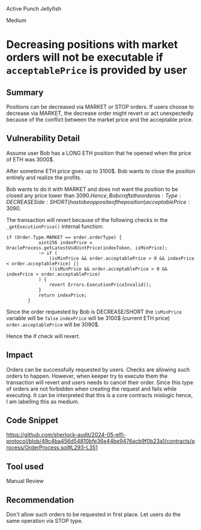 Active Punch Jellyfish

Medium

# Decreasing positions with market orders will not be executable if `acceptablePrice` is provided by user

## Summary
Positions can be decreased via MARKET or STOP orders. If users choose to decrease via MARKET, the decrease order might revert or act unexpectedly because of the conflict between the market price and the acceptable price. 
## Vulnerability Detail
Assume user Bob has a LONG ETH position that he opened when the price of ETH was 3000$. 

After sometime ETH price goes up to 3100$. Bob wants to close the position entirely and realize the profits. 

Bob wants to do it with MARKET and does not want the position to be closed any price lower than 3090$. Hence, Bob crafts the order as:
Type: DECREASE
Side: SHORT(has to be opposite of the position)
acceptablePrice: 3090$.

The transaction will revert because of the following checks in the `_getExecutionPrice()` internal function:
```solidity
if (Order.Type.MARKET == order.orderType) {
            uint256 indexPrice = OracleProcess.getLatestUsdUintPrice(indexToken, isMinPrice);
            -> if (
                (isMinPrice && order.acceptablePrice > 0 && indexPrice < order.acceptablePrice) ||
                (!isMinPrice && order.acceptablePrice > 0 && indexPrice > order.acceptablePrice)
            ) {
                revert Errors.ExecutionPriceInvalid();
            }
            return indexPrice;
        }
```
Since the order requested by Bob is DECREASE/SHORT the `isMinPrice` variable will be `false`
`indexPrice` will be 3100$ (current ETH price)
`order.acceptablePrice` will be 3090$. 

Hence the if check will revert. 

## Impact
Orders can be successfully requested by users. Checks are allowing such orders to happen. However, when keeper try to execute them the transaction will revert and users needs to cancel their order. Since this type of orders are not forbidden when creating the request and fails while executing. It can be interpreted that this is a core contracts mislogic hence, I am labelling this as medium.
## Code Snippet
https://github.com/sherlock-audit/2024-05-elfi-protocol/blob/49c4ba456d54810bfe36e44be9476acb9f0b23a1/contracts/process/OrderProcess.sol#L293-L351
## Tool used

Manual Review

## Recommendation
Don't allow such orders to be requested in first place. Let users do the same operation via STOP type.
